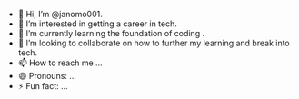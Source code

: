 - 👋 Hi, I’m @janomo001.
- 👀 I’m interested in getting a career in tech.
- 🌱 I’m currently learning the foundation of coding .
- 💞️ I’m looking to collaborate on how to further my learning and break into tech.
- 📫 How to reach me ...
- 😄 Pronouns: ...
- ⚡ Fun fact: ...

<!---
janomo001/janomo001 is a ✨ special ✨ repository because its `README.md` (this file) appears on your GitHub profile.
You can click the Preview link to take a look at your changes.
--->
